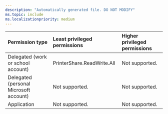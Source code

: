 ```yaml
---
description: "Automatically generated file. DO NOT MODIFY"
ms.topic: include
ms.localizationpriority: medium
---
```


|Permission type|Least privileged permissions|Higher privileged permissions|
|:---|:---|:---|
|Delegated (work or school account)|PrinterShare.ReadWrite.All|Not supported.|
|Delegated (personal Microsoft account)|Not supported.|Not supported.|
|Application|Not supported.|Not supported.|

